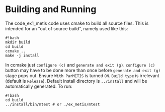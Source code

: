 # Building and Running #

The code_ex1_metis code uses cmake to build all source files. This is intended for an "out of source build", namely used like this:

```
#!bash
mkdir build
cd build
ccmake ..
make -j install
```
In ccmake just `configure (c)` and `generate and exit (g)`. `configure (c)` button may have to be done more than once before `generate and exit (g)` stage pops out. Ensure `With ParMETIS` is turned `ON`. `Build type` is irrelevant (default is `Release`). Default install directory is `../install` and will be automatically generated. To run:

```
#!bash
cd build
../install/bin/mtest # or ./ex_metis/mtest
```
